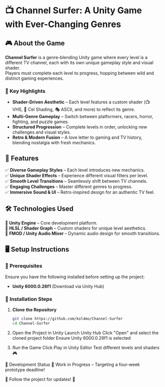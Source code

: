 # 📺 Channel Surfer: A Unity Game with Ever-Changing Genres  

## 🎮 About the Game  
**Channel Surfer** is a genre-blending Unity game where every level is a different TV channel, each with its own unique gameplay style and visual shader.  
Players must complete each level to progress, hopping between wild and distinct gaming experiences.  

### 🔹 Key Highlights  
- **Shader-Driven Aesthetic** – Each level features a custom shader (📺 VHS, 🎨 Cel Shading, 🎭 ASCII, and more) to reflect its genre.  
- **Multi-Genre Gameplay** – Switch between platformers, racers, horror, fighting, and puzzle games.  
- **Structured Progression** – Complete levels in order, unlocking new challenges and visual styles.  
- **Retro & Modern Fusion** – A love letter to gaming and TV history, blending nostalgia with fresh mechanics.  

## 🚀 Features  
✅ **Diverse Gameplay Styles** – Each level introduces new mechanics.  
✅ **Unique Shader Effects** – Experience different visual filters per level.  
✅ **Smooth Level Transitions** – Seamlessly shift between TV channels.  
✅ **Engaging Challenges** – Master different genres to progress.  
✅ **Immersive Sound & UI** – Retro-inspired design for an authentic TV feel.  

## 🛠️ Technologies Used  
🔹 **Unity Engine** – Core development platform.  
🔹 **HLSL / Shader Graph** – Custom shaders for unique level aesthetics.  
🔹 **FMOD / Unity Audio Mixer** – Dynamic audio design for smooth transitions.  

## 🖥️ Setup Instructions  

### 📌 Prerequisites  
Ensure you have the following installed before setting up the project:  
- **Unity 6000.0.26f1** (Download via Unity Hub)  

### 📂 Installation Steps  
1. **Clone the Repository**  
   ```sh
   git clone https://github.com/kol4mo/Channel-Surfer
   cd Channel-Surfer
2. Open the Project in Unity
   Launch Unity Hub
   Click "Open" and select the cloned project folder
   Ensure Unity 6000.0.26f1 is selected

3. Run the Game
   Click Play in Unity Editor
   Test different levels and shaders 🎮

🎯 Development Status
🚧 Work in Progress – Targeting a four-week prototype deadline!

📢 Follow the project for updates! 🚀
